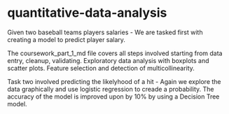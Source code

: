 # quantitative-data-analysis

Given two baseball teams players salaries - We are tasked first with creating a model to predict player salary.

The coursework_part_1_md file covers all steps involved starting from data entry, cleanup, validating. Exploratory data analysis with boxplots and scatter plots. Feature selection and detection of multicollinearity. 

Task two involved predicting the likelyhood of a hit - Again we explore the data graphically and use logistic regression to creade a probability. The accuracy of the model is improved upon by 10% by using a Decision Tree model.
